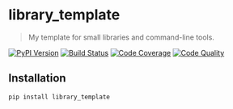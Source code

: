 # library_template

> My template for small libraries and command-line tools.

[![PyPI Version][pypi-image]][pypi-url]
[![Build Status][build-image]][build-url]
[![Code Coverage][coverage-image]][coverage-url]
[![Code Quality][quality-image]][quality-url]

## Installation

```sh
pip install library_template
```

<!-- Badges -->

[pypi-image]: https://img.shields.io/pypi/v/library_template
[pypi-url]: https://pypi.org/project/library_template/
[build-image]: https://github.com/0x29a/library_template/actions/workflows/build.yml/badge.svg
[build-url]: https://github.com/0x29a/library_template/actions/workflows/build.yml
[coverage-image]: https://codecov.io/gh/0x29a/library_template/branch/master/graph/badge.svg
[coverage-url]: https://codecov.io/gh/0x29a/library_template
[quality-image]: https://api.codeclimate.com/v1/badges/6e64bdcfef686ced4b10/maintainability
[quality-url]: https://codeclimate.com/github/0x29a/library_template

